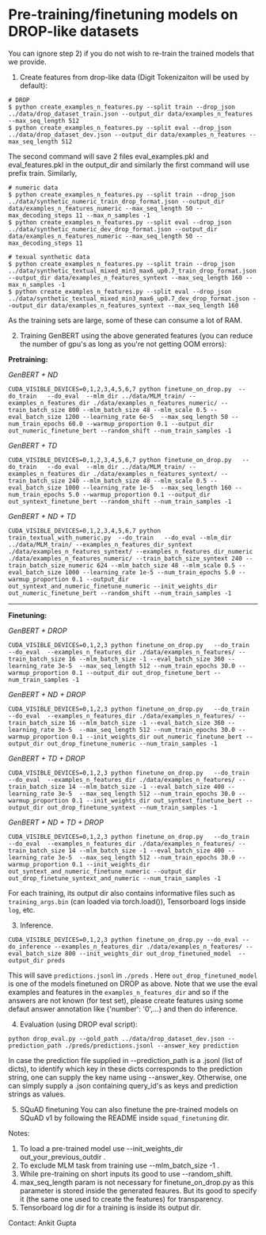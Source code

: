 # Pre-training/finetuning models on DROP-like datasets

You can ignore step 2) if you do not wish to re-train the trained models that we provide.

1) Create features from drop-like data (Digit Tokenizaiton will be used by default):
```
# DROP
$ python create_examples_n_features.py --split train --drop_json ../data/drop_dataset_train.json --output_dir data/examples_n_features --max_seq_length 512
$ python create_examples_n_features.py --split eval --drop_json ../data/drop_dataset_dev.json --output_dir data/examples_n_features --max_seq_length 512
```
The second command will save 2 files eval_examples.pkl and eval_features.pkl in the output_dir and similarly the first command will use prefix train. Similarly, 
```
# numeric data
$ python create_examples_n_features.py --split train --drop_json ../data/synthetic_numeric_train_drop_format.json --output_dir data/examples_n_features_numeric --max_seq_length 50 --max_decoding_steps 11 --max_n_samples -1
$ python create_examples_n_features.py --split eval --drop_json ../data/synthetic_numeric_dev_drop_format.json --output_dir data/examples_n_features_numeric --max_seq_length 50 --max_decoding_steps 11

# texual synthetic data
$ python create_examples_n_features.py --split train --drop_json ../data/synthetic_textual_mixed_min3_max6_up0.7_train_drop_format.json --output_dir data/examples_n_features_syntext --max_seq_length 160 --max_n_samples -1
$ python create_examples_n_features.py --split eval --drop_json ../data/synthetic_textual_mixed_min3_max6_up0.7_dev_drop_format.json --output_dir data/examples_n_features_syntext --max_seq_length 160
```
As the training sets are large, some of these can consume a lot of RAM.


2) Training GenBERT using the above generated features (you can reduce the number of gpu's as long as you're not getting OOM errors):

**Pretraining:**  

*GenBERT + ND*
```
CUDA_VISIBLE_DEVICES=0,1,2,3,4,5,6,7 python finetune_on_drop.py  --do_train   --do_eval  --mlm_dir ../data/MLM_train/ --examples_n_features_dir ./data/examples_n_features_numeric/ --train_batch_size 800 --mlm_batch_size 48 --mlm_scale 0.5 --eval_batch_size 1200 --learning_rate 6e-5  --max_seq_length 50 --num_train_epochs 60.0 --warmup_proportion 0.1 --output_dir out_numeric_finetune_bert --random_shift --num_train_samples -1
```

*GenBERT + TD*
```
CUDA_VISIBLE_DEVICES=0,1,2,3,4,5,6,7 python finetune_on_drop.py   --do_train   --do_eval  --mlm_dir ../data/MLM_train/ --examples_n_features_dir ./data/examples_n_features_syntext/ --train_batch_size 240 --mlm_batch_size 48 --mlm_scale 0.5 --eval_batch_size 1000 --learning_rate 1e-5  --max_seq_length 160 --num_train_epochs 5.0 --warmup_proportion 0.1 --output_dir out_syntext_finetune_bert --random_shift --num_train_samples -1
```

*GenBERT + ND + TD*
```
CUDA_VISIBLE_DEVICES=0,1,2,3,4,5,6,7 python train_textual_with_numeric.py  --do_train   --do_eval --mlm_dir ../data/MLM_train/ --examples_n_features_dir_syntext ./data/examples_n_features_syntext/ --examples_n_features_dir_numeric ./data/examples_n_features_numeric/ --train_batch_size_syntext 240 --train_batch_size_numeric 624 --mlm_batch_size 48 --mlm_scale 0.5 --eval_batch_size 1000 --learning_rate 1e-5 --num_train_epochs 5.0 --warmup_proportion 0.1 --output_dir out_syntext_and_numeric_finetune_numeric --init_weights_dir out_numeric_finetune_bert --random_shift --num_train_samples -1
```
---

**Finetuning:** 

*GenBERT + DROP*
```
CUDA_VISIBLE_DEVICES=0,1,2,3 python finetune_on_drop.py   --do_train   --do_eval  --examples_n_features_dir ./data/examples_n_features/ --train_batch_size 16 --mlm_batch_size -1 --eval_batch_size 360 --learning_rate 3e-5  --max_seq_length 512 --num_train_epochs 30.0 --warmup_proportion 0.1 --output_dir out_drop_finetune_bert --num_train_samples -1
```

*GenBERT + ND + DROP*
```
CUDA_VISIBLE_DEVICES=0,1,2,3 python finetune_on_drop.py   --do_train   --do_eval  --examples_n_features_dir ./data/examples_n_features/ --train_batch_size 16 --mlm_batch_size -1 --eval_batch_size 360 --learning_rate 3e-5  --max_seq_length 512 --num_train_epochs 30.0 --warmup_proportion 0.1 --init_weights_dir out_numeric_finetune_bert --output_dir out_drop_finetune_numeric --num_train_samples -1
```

*GenBERT + TD + DROP*
```
CUDA_VISIBLE_DEVICES=0,1,2,3 python finetune_on_drop.py   --do_train   --do_eval  --examples_n_features_dir ./data/examples_n_features/ --train_batch_size 14 --mlm_batch_size -1 --eval_batch_size 400 --learning_rate 3e-5  --max_seq_length 512 --num_train_epochs 30.0 --warmup_proportion 0.1 --init_weights_dir out_syntext_finetune_bert --output_dir out_drop_finetune_syntext --num_train_samples -1
```

*GenBERT + ND + TD + DROP*
```
CUDA_VISIBLE_DEVICES=0,1,2,3 python finetune_on_drop.py   --do_train   --do_eval  --examples_n_features_dir ./data/examples_n_features/ --train_batch_size 14 --mlm_batch_size -1 --eval_batch_size 400 --learning_rate 3e-5  --max_seq_length 512 --num_train_epochs 30.0 --warmup_proportion 0.1 --init_weights_dir out_syntext_and_numeric_finetune_numeric --output_dir out_drop_finetune_syntext_and_numeric --num_train_samples -1
```
For each training, its output dir also contains informative files such as `training_args.bin` (can loaded via torch.load()), Tensorboard logs inside `log`, etc.


3) Inference.
```
CUDA_VISIBLE_DEVICES=0,1,2,3 python finetune_on_drop.py --do_eval --do_inference --examples_n_features_dir ./data/examples_n_features/ --eval_batch_size 800 --init_weights_dir out_drop_finetuned_model  --output_dir preds
```
This will save `predictions.jsonl` in `./preds` . Here `out_drop_finetuned_model` is one of the models finetuned on DROP as above.
Note that we use the eval examples and features in the `examples_n_features_dir` and so if the answers are not known (for test set), please create features using some defaut answer annotation like {'number': '0',...} and then do inference.


4) Evaluation (using DROP eval script): 
```
python drop_eval.py --gold_path ../data/drop_dataset_dev.json --prediction_path ./preds/predictions.jsonl --answer_key prediction
```
In case the prediction file supplied in --prediction_path is a .jsonl (list of dicts), to identify which key in these dicts corresponds to the prediction string, one can supply the key name using --answer_key. Otherwise, one can simply supply a .json containing query_id's as keys and prediction strings as values.

5) SQuAD finetuning
You can also finetune the pre-trained models on SQuAD v1 by following the README inside `squad_finetuning` dir.

Notes:
1) To load a pre-trained model use --init_weights_dir out_your_previous_outdir .  
2) To exclude MLM task from training use --mlm_batch_size -1 .  
3) While pre-training on short inputs its good to use --random_shift.  
4) max_seq_length param is not necessary for finetune_on_drop.py as this parameter is stored inside the generated feaures. But its good to specify it (the same one used to create the features) for transparency.  
5) Tensorboard log dir for a training is inside its output dir.  


Contact: Ankit Gupta